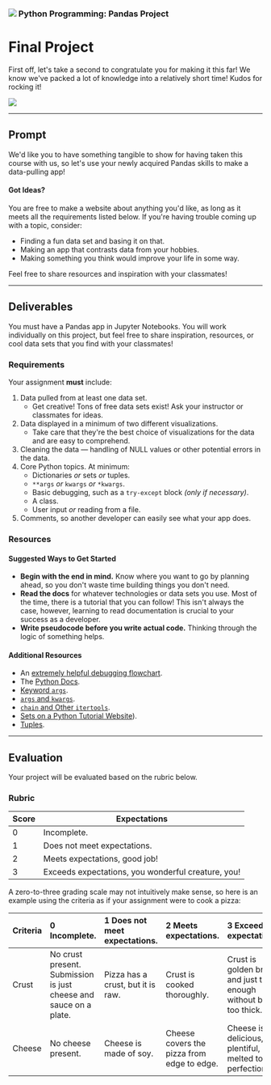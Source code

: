 ### ![](https://ga-dash.s3.amazonaws.com/production/assets/logo-9f88ae6c9c3871690e33280fcf557f33.png) Python Programming: Pandas Project

<!---
This assignment was developed by Brandi Butler for Python 5-Day

Questions? Comments?
1. Log an issue to this repo to alert me of a problem.
2. Suggest an edit yourself by forking this repo, making edits, and submitting a pull request with your changes back to our master branch.
3. Hit me up on Slack at @brandib.
--->

# Final Project

First off, let's take a second to congratulate you for making it this far! We know we've packed a lot of knowledge into a relatively short time! Kudos for rocking it!

![](https://media.giphy.com/media/OcZp0maz6ALok/giphy.gif)

---

## Prompt

We'd like you to have something tangible to show for having taken this course with us, so let's use your newly acquired Pandas skills to make a data-pulling app!

#### Got Ideas?

You are free to make a website about anything you'd like, as long as it meets all the requirements listed below. If you're having trouble coming up with a topic, consider:

* Finding a fun data set and basing it on that.
* Making an app that contrasts data from your hobbies.
* Making something you think would improve your life in some way.

Feel free to share resources and inspiration with your classmates!

---

## Deliverables

You must have a Pandas app in Jupyter Notebooks. You will work individually on this project, but feel free to share inspiration, resources, or cool data sets that you find with your classmates!

### Requirements

Your assignment **must** include:

1. Data pulled from at least one data set.
   - Get creative! Tons of free data sets exist! Ask your instructor or classmates for ideas.
2. Data displayed in a minimum of two different visualizations.
    - Take care that they're the best choice of visualizations for the data and are easy to comprehend.
3. Cleaning the data — handling of NULL values or other potential errors in the data.
4. Core Python topics. At minimum:
      - Dictionaries *or* sets *or* tuples.
      - `**args` *or* `kwargs` *or* `*kwargs`.
      - Basic debugging, such as a `try-except` block *(only if necessary)*.
      - A class.
      - User input *or* reading from a file.
5. Comments, so another developer can easily see what your app does.


### Resources

#### Suggested Ways to Get Started

* **Begin with the end in mind.** Know where you want to go by planning ahead, so you don't waste time building things you don't need.
* **Read the docs** for whatever technologies or data sets you use. Most of the time, there is a tutorial that you can follow! This isn't always the case, however, learning to read documentation is crucial to your success as a developer.
* **Write pseudocode before you write actual code.** Thinking through the logic of something helps.

#### Additional Resources

- An [extremely helpful debugging flowchart](https://www.dropbox.com/s/cqsxfws52gulkyx/drawing.pdf).
- The [Python Docs](https://docs.python.org).
- [Keyword `args`](http://treyhunner.com/2018/04/keyword-arguments-in-python/).
- [`args` and `kwargs`](https://www.digitalocean.com/community/tutorials/how-to-use-args-and-kwargs-in-python-3).
- [`chain` and Other `itertools`](http://programeveryday.com/post/using-python-itertools-to-save-memory/).
- [Sets on a Python Tutorial Website](https://www.learnpython.org/en/Sets)).
- [Tuples](http://openbookproject.net/thinkcs/python/english3e/tuples.html).


---

## Evaluation

Your project will be evaluated based on the rubric below.

### Rubric

| Score | Expectations |
| ----- | ---------------------------------------------------- |
| 0 | Incomplete. |
| 1 | Does not meet expectations. |
| 2 | Meets expectations, good job! |
| 3 | Exceeds expectations, you wonderful creature, you! |


A zero-to-three grading scale may not intuitively make sense, so here is an example using the criteria as if your assignment were to cook a pizza:

Criteria | **0** Incomplete. | **1** Does not meet expectations. | **2** Meets expectations. | **3**  Exceeds expectations. |
:--- | :--- | :--- | :--- | :---
Crust | No crust present. Submission is just cheese and sauce on a plate. | Pizza has a crust, but it is raw. | Crust is cooked thoroughly.| Crust is golden brown and just thin enough without being too thick.
Cheese | No cheese present. | Cheese is made of soy. | Cheese covers the pizza from edge to edge. | Cheese is delicious, plentiful, and melted to perfection.
